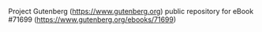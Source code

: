 Project Gutenberg (https://www.gutenberg.org) public repository
for eBook #71699 (https://www.gutenberg.org/ebooks/71699)
